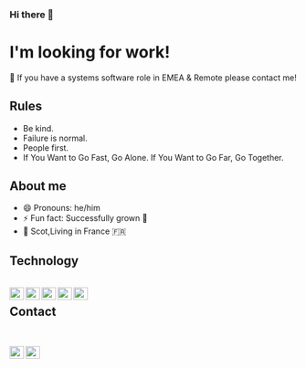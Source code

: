 ### Hi there 👋

<!--
**davidmaceachern/davidmaceachern** is a ✨ _special_ ✨ repository because its `README.md` (this file) appears on your GitHub profile.

Here are some ideas to get you started:

-->

# I'm looking for work!

🔭 If you have a systems software role in EMEA & Remote please contact me!

## Rules

- Be kind.
- Failure is normal.
- People first.
- If You Want to Go Fast, Go Alone. If You Want to Go Far, Go Together.

## About me

- 😄 Pronouns: he/him
- ⚡ Fun fact: Successfully grown 🥑
- 🏴󠁧󠁢󠁳󠁣󠁴󠁿 Scot,Living in France 🇫🇷 

## Technology

<br />
<a href="https://www.javascript.com/"><img align="left" alt="JavaScript"  height="22px" width="25px" src="https://cdn.jsdelivr.net/npm/simple-icons@v3/icons/javascript.svg"/></a>
<a href="https://www.rust-lang.org/"><img align="left" alt="Rust Language"  height="22px" width="25px" src="https://cdn.jsdelivr.net/npm/simple-icons@v3/icons/rust.svg"/></a>
<a href="https://nixos.org/"><img align="left" alt="JavaScript"  height="22px" width="25px" src="https://cdn.jsdelivr.net/npm/simple-icons@v3/icons/nixos.svg"/></a>
<a href="https://www.terraform.io/"><img align="left" alt="Terraform"  height="22px" width="25px" src="https://cdn.jsdelivr.net/npm/simple-icons@v3/icons/terraform.svg"/></a>
<a href="https://aws.amazon.com/"><img align="left" alt="AWS"  height="22px" width="25px" src="https://cdn.jsdelivr.net/npm/simple-icons@v3/icons/amazonaws.svg"/></a>



## Contact

<br />

<a href="https://mobile.twitter.com/maceacherndjh"><img align="left" alt="David's Twitter"   height="22px" width="25px" src="https://cdn.jsdelivr.net/npm/simple-icons@v3/icons/twitter.svg" /></a>
<a href="https://www.linkedin.com/in/davidmaceachern/"><img align="left" alt="David's Linkedin"  height="22px" width="25px" src="https://cdn.jsdelivr.net/npm/simple-icons@v3/icons/linkedin.svg"/></a>
